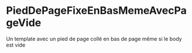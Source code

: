 # PiedDePageFixeEnBasMemeAvecPageVide
Un template avec un pied de page collé en bas de page même si le body est vide
